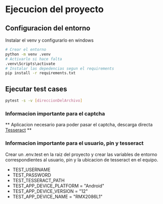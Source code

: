 # Ejecucion del proyecto
## Configuracion del entorno
Instalar el venv y configurarlo en windows
```bash
# Crear el entorno
python -m venv .venv
# Activarlo si hace falta
.venv\Scripts\activate
# Instalar las depedencias segun el requirements
pip install -r requirements.txt
```
## Ejecutar test cases
```bash
pytest -s -v [direccionDelArchivo]
```

### Informacion importante para el captcha
** Aplicacion necesario para poder pasar el captcha, descarga directa [Tesseract](https://github.com/tesseract-ocr/tesseract/releases/download/5.5.0/tesseract-ocr-w64-setup-5.5.0.20241111.exe) **

### Informacion importante para el usuario, pin y tesseract

Crear un .env.test en la raiz del proyecto y crear las variables de entorno correspondientes al usuario, pin y la ubicacion de tesseract en el equipo.  
- TEST_USERNAME  
- TEST_PASSWORD  
- TEST_TESSERACT_PATH  
- TEST_APP_DEVICE_PLATFORM = "Android"
- TEST_APP_DEVICE_VERSION = "12"
- TEST_APP_DEVICE_NAME = "RMX2086L1"
